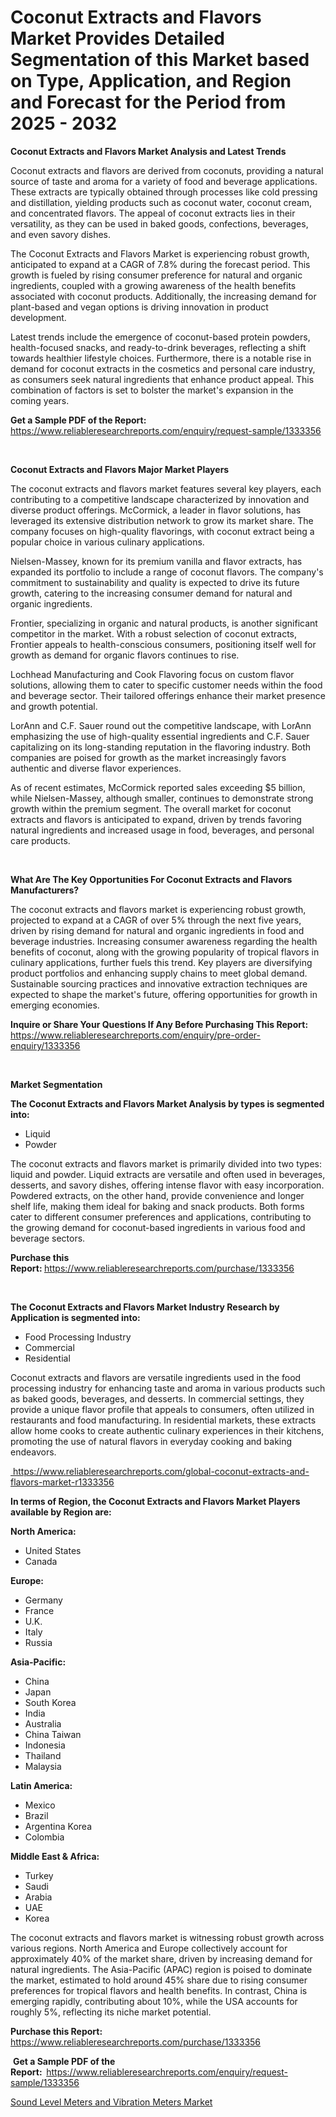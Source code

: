 <p><h1>Coconut Extracts and Flavors Market Provides Detailed Segmentation of this Market based on Type, Application, and Region and Forecast for the Period from 2025 - 2032</h1></p><p><strong>Coconut Extracts and Flavors Market Analysis and Latest Trends</strong></p>
<p><p>Coconut extracts and flavors are derived from coconuts, providing a natural source of taste and aroma for a variety of food and beverage applications. These extracts are typically obtained through processes like cold pressing and distillation, yielding products such as coconut water, coconut cream, and concentrated flavors. The appeal of coconut extracts lies in their versatility, as they can be used in baked goods, confections, beverages, and even savory dishes.</p><p>The Coconut Extracts and Flavors Market is experiencing robust growth, anticipated to expand at a CAGR of 7.8% during the forecast period. This growth is fueled by rising consumer preference for natural and organic ingredients, coupled with a growing awareness of the health benefits associated with coconut products. Additionally, the increasing demand for plant-based and vegan options is driving innovation in product development. </p><p>Latest trends include the emergence of coconut-based protein powders, health-focused snacks, and ready-to-drink beverages, reflecting a shift towards healthier lifestyle choices. Furthermore, there is a notable rise in demand for coconut extracts in the cosmetics and personal care industry, as consumers seek natural ingredients that enhance product appeal. This combination of factors is set to bolster the market's expansion in the coming years.</p></p>
<p><strong>Get a Sample PDF of the Report:&nbsp;</strong> <a href="https://www.reliableresearchreports.com/enquiry/request-sample/1333356?utm_campaign=3255&utm_medium=2&utm_source=Github&utm_content=ia&utm_term=24032025&utm_id=coconut-extracts-and-flavors">https://www.reliableresearchreports.com/enquiry/request-sample/1333356</a></p>
<p>&nbsp;</p>
<p><strong>Coconut Extracts and Flavors Major Market Players</strong></p>
<p><p>The coconut extracts and flavors market features several key players, each contributing to a competitive landscape characterized by innovation and diverse product offerings. McCormick, a leader in flavor solutions, has leveraged its extensive distribution network to grow its market share. The company focuses on high-quality flavorings, with coconut extract being a popular choice in various culinary applications.</p><p>Nielsen-Massey, known for its premium vanilla and flavor extracts, has expanded its portfolio to include a range of coconut flavors. The company's commitment to sustainability and quality is expected to drive its future growth, catering to the increasing consumer demand for natural and organic ingredients.</p><p>Frontier, specializing in organic and natural products, is another significant competitor in the market. With a robust selection of coconut extracts, Frontier appeals to health-conscious consumers, positioning itself well for growth as demand for organic flavors continues to rise.</p><p>Lochhead Manufacturing and Cook Flavoring focus on custom flavor solutions, allowing them to cater to specific customer needs within the food and beverage sector. Their tailored offerings enhance their market presence and growth potential.</p><p>LorAnn and C.F. Sauer round out the competitive landscape, with LorAnn emphasizing the use of high-quality essential ingredients and C.F. Sauer capitalizing on its long-standing reputation in the flavoring industry. Both companies are poised for growth as the market increasingly favors authentic and diverse flavor experiences.</p><p>As of recent estimates, McCormick reported sales exceeding $5 billion, while Nielsen-Massey, although smaller, continues to demonstrate strong growth within the premium segment. The overall market for coconut extracts and flavors is anticipated to expand, driven by trends favoring natural ingredients and increased usage in food, beverages, and personal care products.</p></p>
<p>&nbsp;</p>
<p><strong>What Are The Key Opportunities For Coconut Extracts and Flavors Manufacturers?</strong></p>
<p><p>The coconut extracts and flavors market is experiencing robust growth, projected to expand at a CAGR of over 5% through the next five years, driven by rising demand for natural and organic ingredients in food and beverage industries. Increasing consumer awareness regarding the health benefits of coconut, along with the growing popularity of tropical flavors in culinary applications, further fuels this trend. Key players are diversifying product portfolios and enhancing supply chains to meet global demand. Sustainable sourcing practices and innovative extraction techniques are expected to shape the market's future, offering opportunities for growth in emerging economies.</p></p>
<p><strong>Inquire or Share Your Questions If Any Before Purchasing This Report:</strong> <a href="https://www.reliableresearchreports.com/enquiry/pre-order-enquiry/1333356?utm_campaign=3255&utm_medium=2&utm_source=Github&utm_content=ia&utm_term=24032025&utm_id=coconut-extracts-and-flavors">https://www.reliableresearchreports.com/enquiry/pre-order-enquiry/1333356</a></p>
<p>&nbsp;</p>
<p><strong>Market Segmentation</strong></p>
<p><strong>The Coconut Extracts and Flavors Market Analysis by types is segmented into:</strong></p>
<p><ul><li>Liquid</li><li>Powder</li></ul></p>
<p><p>The coconut extracts and flavors market is primarily divided into two types: liquid and powder. Liquid extracts are versatile and often used in beverages, desserts, and savory dishes, offering intense flavor with easy incorporation. Powdered extracts, on the other hand, provide convenience and longer shelf life, making them ideal for baking and snack products. Both forms cater to different consumer preferences and applications, contributing to the growing demand for coconut-based ingredients in various food and beverage sectors.</p></p>
<p><strong>Purchase this Report:&nbsp;</strong><a href="https://www.reliableresearchreports.com/purchase/1333356?utm_campaign=3255&utm_medium=2&utm_source=Github&utm_content=ia&utm_term=24032025&utm_id=coconut-extracts-and-flavors">https://www.reliableresearchreports.com/purchase/1333356</a></p>
<p>&nbsp;</p>
<p><strong>The Coconut Extracts and Flavors Market Industry Research by Application is segmented into:</strong></p>
<p><ul><li>Food Processing Industry</li><li>Commercial</li><li>Residential</li></ul></p>
<p><p>Coconut extracts and flavors are versatile ingredients used in the food processing industry for enhancing taste and aroma in various products such as baked goods, beverages, and desserts. In commercial settings, they provide a unique flavor profile that appeals to consumers, often utilized in restaurants and food manufacturing. In residential markets, these extracts allow home cooks to create authentic culinary experiences in their kitchens, promoting the use of natural flavors in everyday cooking and baking endeavors.</p></p>
<p><a href="https://www.reliableresearchreports.com/global-coconut-extracts-and-flavors-market-r1333356?utm_campaign=3255&utm_medium=2&utm_source=Github&utm_content=ia&utm_term=24032025&utm_id=coconut-extracts-and-flavors">&nbsp;https://www.reliableresearchreports.com/global-coconut-extracts-and-flavors-market-r1333356</a></p>
<p><strong>In terms of Region, the Coconut Extracts and Flavors Market Players available by Region are:</strong></p>
<p>
    <p> <strong> North America: </strong>
        <ul>
            <li>United States</li>
            <li>Canada</li>
        </ul>
        </p> 
    <p> <strong> Europe: </strong>
        <ul>
            <li>Germany</li>
            <li>France</li>
            <li>U.K.</li>
            <li>Italy</li>
            <li>Russia</li>
        </ul>
        </p> 
    <p> <strong> Asia-Pacific: </strong>
        <ul>
            <li>China</li>
            <li>Japan</li>
            <li>South Korea</li>
            <li>India</li>
            <li>Australia</li>
            <li>China Taiwan</li>
            <li>Indonesia</li>
            <li>Thailand</li>
            <li>Malaysia</li>
        </ul>
        </p> 
    <p> <strong> Latin America: </strong>
        <ul>
            <li>Mexico</li>
            <li>Brazil</li>
            <li>Argentina Korea</li>
            <li>Colombia</li>
        </ul>
        </p> 
    <p> <strong> Middle East & Africa: </strong>
        <ul>
            <li>Turkey</li>
            <li>Saudi</li>
            <li>Arabia</li>
            <li>UAE</li>
            <li>Korea</li>
        </ul>
    </p>
    </p>
<p><p>The coconut extracts and flavors market is witnessing robust growth across various regions. North America and Europe collectively account for approximately 40% of the market share, driven by increasing demand for natural ingredients. The Asia-Pacific (APAC) region is poised to dominate the market, estimated to hold around 45% share due to rising consumer preferences for tropical flavors and health benefits. In contrast, China is emerging rapidly, contributing about 10%, while the USA accounts for roughly 5%, reflecting its niche market potential.</p></p>
<p><strong>Purchase this Report: </strong><a href="https://www.reliableresearchreports.com/purchase/1333356?utm_campaign=3255&utm_medium=2&utm_source=Github&utm_content=ia&utm_term=24032025&utm_id=coconut-extracts-and-flavors">https://www.reliableresearchreports.com/purchase/1333356</a></p>
<p>&nbsp;<strong>Get a Sample PDF of the Report:&nbsp;&nbsp;</strong><a href="https://www.reliableresearchreports.com/enquiry/request-sample/1333356?utm_campaign=3255&utm_medium=2&utm_source=Github&utm_content=ia&utm_term=24032025&utm_id=coconut-extracts-and-flavors">https://www.reliableresearchreports.com/enquiry/request-sample/1333356</a></p>
<p><strong></strong></p>
<p><p><a href="https://github.com/ancsyanagha/Market-Research-Report-List-1/blob/main/sound-level-meters-and-vibration-meters-market.md?utm_campaign=3255&utm_medium=2&utm_source=Github&utm_content=ia&utm_term=24032025&utm_id=coconut-extracts-and-flavors">Sound Level Meters and Vibration Meters Market</a></p></p>